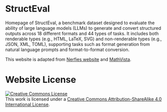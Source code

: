 # StructEval

Homepage of StructEval, a benchmark dataset designed to evaluate the ability of large language models (LLMs) to generate and convert structured outputs across 18 different formats and 44 types of tasks. It includes both renderable types (e.g., HTML, LaTeX, SVG) and non-renderable types (e.g., JSON, XML, TOML), supporting tasks such as format generation from natural language prompts and format-to-format conversion.

This website is adapted from [Nerfies website](https://nerfies.github.io) and [MathVista](https://mathvista.github.io/).

# Website License

<a rel="license" href="http://creativecommons.org/licenses/by-sa/4.0/"><img alt="Creative Commons License" style="border-width:0" src="https://i.creativecommons.org/l/by-sa/4.0/88x31.png" /></a><br />This work is licensed under a <a rel="license" href="http://creativecommons.org/licenses/by-sa/4.0/">Creative Commons Attribution-ShareAlike 4.0 International License</a>.
